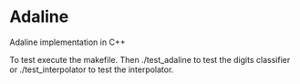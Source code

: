 # Adaline
Adaline implementation in C++

To test execute the makefile. Then ./test_adaline to test the digits classifier or ./test_interpolator to test the interpolator.
